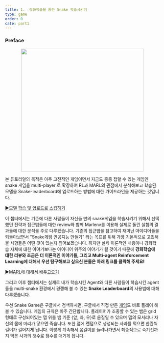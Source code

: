 ```yaml
---
title: 1.  강화학습을 통한 Snake 학습시키기
type: game
order: 0
cate: part1
---
```


### Preface

<center><figure>
	<img src="/images/4_0.gif" width="400">
</figure></center>

본 튜토리얼의 목적은 아주 고전적인 게임이면서 지금도 종종 접할 수 있는 게임인 snake 게임을 multi-player 로 확장하여 RL과 MARL의 관점에서 분석해보고 학습된 모델을 Snake-leaderboard에 업로드하는 방법에 대한 가이드라인을 제공하는 것입니다.

[▶모델 학습 및 업로드로 스킵하기](https://tutorials.kc-ml2.com/v3/2/2intro)

이 챕터에서는 기존에 다른 사람들이 자신들 만의 snake게임을 학습시키기 위해서 선택했던 전략과 접근법들에 대한 review와 함께 Marlenv를 이용해 실제로 돌린 실험의 결과들에 대한 분석을 주로 다루겠습니다. 기존의 접근법을 참고하여 재미난 아이디어들을 되돌아보면서 "Snake게임 인공지능 만들기" 라는 목표를 위해 가장 기본적으로 고민해볼 사항들은 어떤 것이 있는지 짚어보겠습니다. 
하지만 실제 이론적인 내용이나 강화학습 자체에 대한 이야기보다는 아이디어 위주의 이야기가 될 것이기 때문에 **강화학습에 대한 리뷰와 조금은 더 이론적인 이야기들, 그리고 Multi-agent Reinforcement Learning에 대해서 우선 탐구해보고 싶으신 분들은 아래 링크를 클릭해 주세요!**

[▶MARL에 대해서 배우고오기](https://tutorials.kc-ml2.com/v2/1/1intro)

그리고 이후 챕터에서는 실제로 내가 학습시킨 Agent와 다른 사람들이 학습시킨 agent들을 multi-snake 환경에서 경쟁해 볼 수 있는 **Snake Leaderboard**의 사용법에 대해 다루겠습니다. 

우선 Snake Game은 구글에서 검색하시면, 구글에서 직접 만든 [게임](https://www.google.com/search?sxsrf=ALeKk027Xv_mZG1rtfmS6t6NW5RSVPA9ag%3A1604573720040&ei=GNqjX4H2AcKImAX82Zgg&q=snake+game&oq=snake+game&gs_lcp=CgZwc3ktYWIQAzIECCMQJzIECCMQJzIFCAAQywEyBwgAEBQQhwIyAggAMgIIADICCAAyBQgAEMsBMgUIABDLATIFCAAQywFQAFgAYI_2DWgAcAB4AIABYYgBYZIBATGYAQCqAQdnd3Mtd2l6wAEB&sclient=psy-ab&ved=0ahUKEwiB4uT0nuvsAhVCBKYKHfwsBgQQ4dUDCA0&uact=5)도 바로 플레이 해 볼 수 있습니다. 게임의 규칙은 아주 간단합니다. 플레이어가 조종할 수 있는 뱀은 grid형태로 구성되어있는 맵 위를 뱀 기준 {앞, 좌, 우}로 움질일 수 있으며 맵의 모서리나 자신의 몸에 머리가 닿으면 죽습니다. 또한 맵에 랜덤으로 생성되는 사과를 먹으면 한칸씩 길이가 길어지게 됩니다. 이렇게 계속해서 몸길이를 늘려나가면서 최종적으로 죽기전까지 먹은 사과의 갯수로 점수를 매기게 됩니다.
